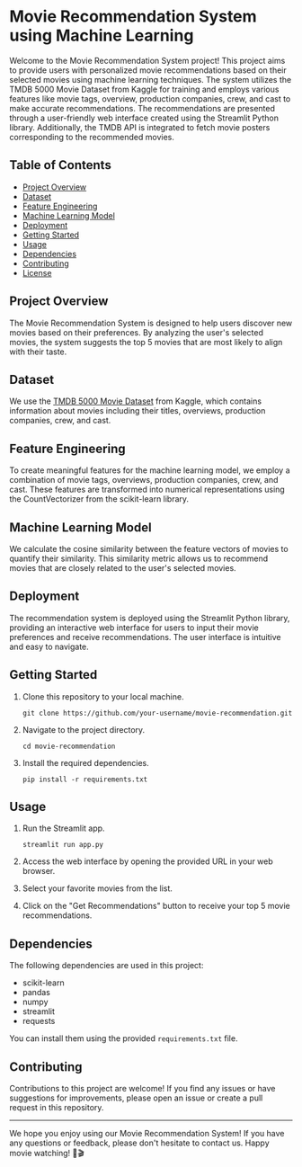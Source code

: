 # Movie Recommendation System using Machine Learning

Welcome to the Movie Recommendation System project! This project aims to provide users with personalized movie recommendations based on their selected movies using machine learning techniques. The system utilizes the TMDB 5000 Movie Dataset from Kaggle for training and employs various features like movie tags, overview, production companies, crew, and cast to make accurate recommendations. The recommendations are presented through a user-friendly web interface created using the Streamlit Python library. Additionally, the TMDB API is integrated to fetch movie posters corresponding to the recommended movies.

## Table of Contents

- [Project Overview](#project-overview)
- [Dataset](#dataset)
- [Feature Engineering](#feature-engineering)
- [Machine Learning Model](#machine-learning-model)
- [Deployment](#deployment)
- [Getting Started](#getting-started)
- [Usage](#usage)
- [Dependencies](#dependencies)
- [Contributing](#contributing)
- [License](#license)

## Project Overview

The Movie Recommendation System is designed to help users discover new movies based on their preferences. By analyzing the user's selected movies, the system suggests the top 5 movies that are most likely to align with their taste.

## Dataset

We use the [TMDB 5000 Movie Dataset](https://www.kaggle.com/tmdb/tmdb-movie-metadata) from Kaggle, which contains information about movies including their titles, overviews, production companies, crew, and cast.

## Feature Engineering

To create meaningful features for the machine learning model, we employ a combination of movie tags, overviews, production companies, crew, and cast. These features are transformed into numerical representations using the CountVectorizer from the scikit-learn library.

## Machine Learning Model

We calculate the cosine similarity between the feature vectors of movies to quantify their similarity. This similarity metric allows us to recommend movies that are closely related to the user's selected movies.

## Deployment

The recommendation system is deployed using the Streamlit Python library, providing an interactive web interface for users to input their movie preferences and receive recommendations. The user interface is intuitive and easy to navigate.

## Getting Started

1. Clone this repository to your local machine.
   ```
   git clone https://github.com/your-username/movie-recommendation.git
   ```

2. Navigate to the project directory.
   ```
   cd movie-recommendation
   ```

3. Install the required dependencies.
   ```
   pip install -r requirements.txt
   ```

## Usage

1. Run the Streamlit app.
   ```
   streamlit run app.py
   ```

2. Access the web interface by opening the provided URL in your web browser.

3. Select your favorite movies from the list.

4. Click on the "Get Recommendations" button to receive your top 5 movie recommendations.

## Dependencies

The following dependencies are used in this project:

- scikit-learn
- pandas
- numpy
- streamlit
- requests

You can install them using the provided `requirements.txt` file.

## Contributing

Contributions to this project are welcome! If you find any issues or have suggestions for improvements, please open an issue or create a pull request in this repository.

---

We hope you enjoy using our Movie Recommendation System! If you have any questions or feedback, please don't hesitate to contact us. Happy movie watching! 🍿🎬

